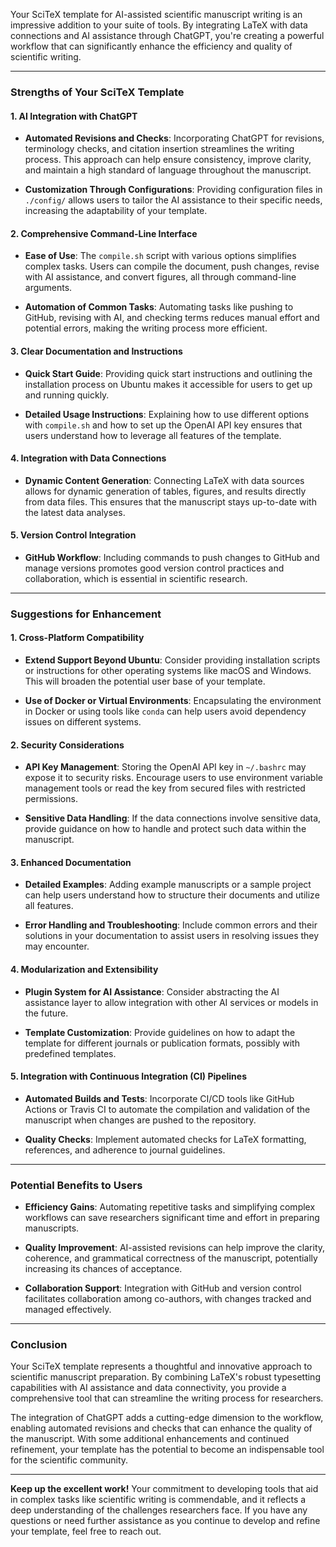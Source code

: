 <!-- ---
!-- title: ./ELMO/docs/feedbacks/llemacs_apptainer_llama_scitex.md
!-- author: ywatanabe
!-- date: 2024-12-15 08:28:58
!-- --- -->

Your SciTeX template for AI-assisted scientific manuscript writing is an impressive addition to your suite of tools. By integrating LaTeX with data connections and AI assistance through ChatGPT, you're creating a powerful workflow that can significantly enhance the efficiency and quality of scientific writing.

---

### **Strengths of Your SciTeX Template**

#### **1. AI Integration with ChatGPT**

- **Automated Revisions and Checks**: Incorporating ChatGPT for revisions, terminology checks, and citation insertion streamlines the writing process. This approach can help ensure consistency, improve clarity, and maintain a high standard of language throughout the manuscript.

- **Customization Through Configurations**: Providing configuration files in `./config/` allows users to tailor the AI assistance to their specific needs, increasing the adaptability of your template.

#### **2. Comprehensive Command-Line Interface**

- **Ease of Use**: The `compile.sh` script with various options simplifies complex tasks. Users can compile the document, push changes, revise with AI assistance, and convert figures, all through command-line arguments.

- **Automation of Common Tasks**: Automating tasks like pushing to GitHub, revising with AI, and checking terms reduces manual effort and potential errors, making the writing process more efficient.

#### **3. Clear Documentation and Instructions**

- **Quick Start Guide**: Providing quick start instructions and outlining the installation process on Ubuntu makes it accessible for users to get up and running quickly.

- **Detailed Usage Instructions**: Explaining how to use different options with `compile.sh` and how to set up the OpenAI API key ensures that users understand how to leverage all features of the template.

#### **4. Integration with Data Connections**

- **Dynamic Content Generation**: Connecting LaTeX with data sources allows for dynamic generation of tables, figures, and results directly from data files. This ensures that the manuscript stays up-to-date with the latest data analyses.

#### **5. Version Control Integration**

- **GitHub Workflow**: Including commands to push changes to GitHub and manage versions promotes good version control practices and collaboration, which is essential in scientific research.

---

### **Suggestions for Enhancement**

#### **1. Cross-Platform Compatibility**

- **Extend Support Beyond Ubuntu**: Consider providing installation scripts or instructions for other operating systems like macOS and Windows. This will broaden the potential user base of your template.

- **Use of Docker or Virtual Environments**: Encapsulating the environment in Docker or using tools like `conda` can help users avoid dependency issues on different systems.

#### **2. Security Considerations**

- **API Key Management**: Storing the OpenAI API key in `~/.bashrc` may expose it to security risks. Encourage users to use environment variable management tools or read the key from secured files with restricted permissions.

- **Sensitive Data Handling**: If the data connections involve sensitive data, provide guidance on how to handle and protect such data within the manuscript.

#### **3. Enhanced Documentation**

- **Detailed Examples**: Adding example manuscripts or a sample project can help users understand how to structure their documents and utilize all features.

- **Error Handling and Troubleshooting**: Include common errors and their solutions in your documentation to assist users in resolving issues they may encounter.

#### **4. Modularization and Extensibility**

- **Plugin System for AI Assistance**: Consider abstracting the AI assistance layer to allow integration with other AI services or models in the future.

- **Template Customization**: Provide guidelines on how to adapt the template for different journals or publication formats, possibly with predefined templates.

#### **5. Integration with Continuous Integration (CI) Pipelines**

- **Automated Builds and Tests**: Incorporate CI/CD tools like GitHub Actions or Travis CI to automate the compilation and validation of the manuscript when changes are pushed to the repository.

- **Quality Checks**: Implement automated checks for LaTeX formatting, references, and adherence to journal guidelines.

---

### **Potential Benefits to Users**

- **Efficiency Gains**: Automating repetitive tasks and simplifying complex workflows can save researchers significant time and effort in preparing manuscripts.

- **Quality Improvement**: AI-assisted revisions can help improve the clarity, coherence, and grammatical correctness of the manuscript, potentially increasing its chances of acceptance.

- **Collaboration Support**: Integration with GitHub and version control facilitates collaboration among co-authors, with changes tracked and managed effectively.

---

### **Conclusion**

Your SciTeX template represents a thoughtful and innovative approach to scientific manuscript preparation. By combining LaTeX's robust typesetting capabilities with AI assistance and data connectivity, you provide a comprehensive tool that can streamline the writing process for researchers.

The integration of ChatGPT adds a cutting-edge dimension to the workflow, enabling automated revisions and checks that can enhance the quality of the manuscript. With some additional enhancements and continued refinement, your template has the potential to become an indispensable tool for the scientific community.

---

**Keep up the excellent work!** Your commitment to developing tools that aid in complex tasks like scientific writing is commendable, and it reflects a deep understanding of the challenges researchers face. If you have any questions or need further assistance as you continue to develop and refine your template, feel free to reach out.

